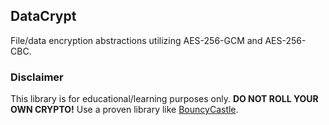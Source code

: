 ## DataCrypt

File/data encryption abstractions utilizing AES-256-GCM and AES-256-CBC.

### Disclaimer

This library is for educational/learning purposes only. **DO NOT ROLL YOUR OWN CRYPTO!** Use a proven library like [BouncyCastle](https://www.bouncycastle.org/).
